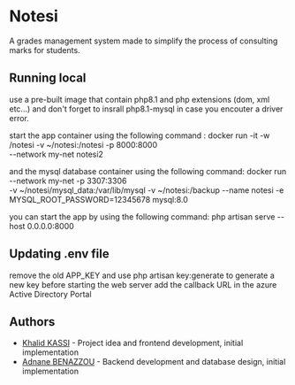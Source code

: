 # Notesi
A grades management system made to simplify the process of consulting marks for students.

## Running local
use a pre-built image that contain php8.1 and php extensions (dom, xml etc...) and don't forget to insrall
php8.1-mysql in case you encouter a driver error.

start the app container using the following command : docker run -it -w /notesi -v ~/notesi:/notesi -p 8000:8000 \
 --network my-net notesi2

and the mysql database container using the following command: docker run --network my-net -p 3307:3306 \
  -v ~/notesi/mysql_data:/var/lib/mysql -v ~/notesi:/backup --name notesi -e MYSQL_ROOT_PASSWORD=12345678 mysql:8.0

you can start the app by using the following command: php artisan serve --host 0.0.0.0:8000

## Updating .env file
remove the old APP_KEY and use php artisan key:generate to generate a new key before starting the web server
add the callback URL in the azure Active Directory Portal

## Authors

- [Khalid KASSI](https://github.com/Khalid9ASSI) - Project idea and frontend development, initial implementation
- [Adnane BENAZZOU](https://github.com/AdnaneBenazzou) - Backend development and database design, initial implementation
